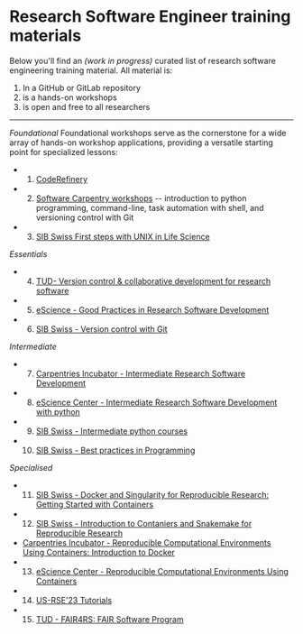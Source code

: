 # Research Software Engineer training materials

Below you'll find an *(work in progress)* curated list of research software engineering training material. All material is:
1. In a GitHub or GitLab repository
2. is a hands-on workshops
3. is open and free to all researchers

---

*Foundational*
Foundational workshops serve as the cornerstone for a wide array of hands-on workshop applications, providing a versatile starting point for specialized lessons:

- 1. [CodeRefinery](https://coderefinery.org/lessons/from-coderefinery/)
- 2. [Software Carpentry workshops](https://www.tudelft.nl/library/research-data-management/r/training-evenementen/training-voor-onderzoekers/software-carpentry-workshops)
-- introduction to python programming, command-line, task automation with shell, and versioning control with Git
- 3. [SIB Swiss First steps with UNIX in Life Science](https://www.sib.swiss/training/course/20240116_FSWU)

*Essentials*
- 4. [TUD- Version control & collaborative development for research software](https://github.com/4TUResearchData-Carpentries/workshop_notes/tree/2310-gitcodev-TUD)
- 5. [eScience - Good Practices in Research Software Development](https://github.com/esciencecenter-digital-skills/good-practices-in-research-software-development/tree/main)
- 6. [SIB Swiss - Version control with Git](https://www.sib.swiss/training/course/20231011_GIT)


*Intermediate*

- 7. [Carpentries Incubator - Intermediate Research Software Development](https://carpentries-incubator.github.io/python-intermediate-development/)
- 8. [eScience Center - Intermediate Research Software Development with python](https://www.esciencecenter.nl/event/intermediate-research-software-development-with-python-in-person/?mc_cid=c5fe792647)
- 9. [SIB Swiss - Intermediate python courses](https://github.com/sib-swiss/intermediate-python-training)
- 10. [SIB Swiss - Best practices in Programming](https://www.sib.swiss/training/course/20240703_BPP)

*Specialised*

- 11. [SIB Swiss - Docker and Singularity for Reproducible Research: Getting Started with Containers](https://www.sib.swiss/training/course/20240527_DOCK)
- 12. [SIB Swiss - Introduction to Contaniers and Snakemake for Reproducible Research](https://www.sib.swiss/training/course/20241009_ICWRR)
- [Carpentries Incubator - Reproducible Computational Environments Using Containers: Introduction to Docker](https://carpentries-incubator.github.io/docker-introduction/)
- 13. [eScience Center - Reproducible Computational Environments Using Containers](https://www.esciencecenter.nl/training/2022-04-06-ds-docker/)
- 14. [US-RSE'23 Tutorials](https://us-rse.org/usrse23/program/tutorials/)
- 15. [TUD - FAIR4RS: FAIR Software Program](https://hackmd.io/@fair4rs/ry9bbfMxh/https%3A%2F%2Fhackmd.io%2F%40fair4rs%2FH1v_yGGg2)